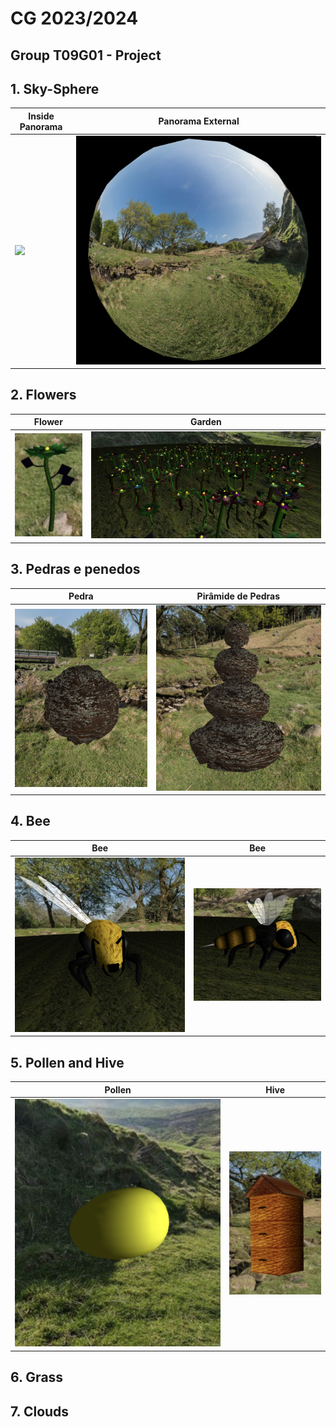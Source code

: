 # CG 2023/2024

## Group T09G01 - Project

## 1. Sky-Sphere

| Inside Panorama | Panorama External |
| -------------- | ------------ |
| <img src="screenshots/project-t09g01-1.png" /> |  <img src="screenshots/project-t09g01-2.png" /> | 

## 2. Flowers

| Flower | Garden |
| -------------- | ------------ |
| <img src="screenshots/project-t09g01-6.png" /> |  <img src="screenshots/project-t09g01-5.png" /> |


## 3. Pedras e penedos

| Pedra | Pirâmide de Pedras |
| -------------- | ------------ |
| <img src="screenshots/project-t09g01-3.png" /> |  <img src="screenshots/project-t09g01-4.png" /> |

## 4. Bee

| Bee | Bee |
| -------------- | ------------ |
| <img src="screenshots/project-t09g01-7.png" /> |  <img src="screenshots/project-t09g01-8.png" /> |

## 5. Pollen and Hive

| Pollen | Hive |
| -------------- | ------------ |
| <img src="screenshots/project-t09g01-9.png" /> |  <img src="screenshots/project-t09g01-10.png" /> |

## 6. Grass

## 7. Clouds